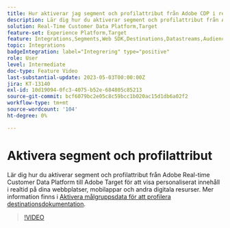```yaml
---
title: Hur aktiverar jag segment och profilattribut från Adobe CDP i realtid till Adobe Target?
description: Lär dig hur du aktiverar segment och profilattribut från Adobe Real-time Customer Data Platform till Adobe Target för att visa personaliserat innehåll i realtid på dina webbplatser, mobilappar och andra digitala resurser.
solution: Real-Time Customer Data Platform,Target
feature-set: Experience Platform,Target
feature: Integrations,Segments,Web SDK,Destinations,Datastreams,Audiences,Experience Targeting
topic: Integrations
badgeIntegration: label="Integrering" type="positive"
role: User
level: Intermediate
doc-type: Feature Video
last-substantial-update: 2023-05-03T00:00:00Z
jira: KT-13140
exl-id: 10d19094-0fc3-4075-b52e-684805c85213
source-git-commit: bcf6079bc2e05c8c59bcc1b020ac15d1db6a02f2
workflow-type: tm+mt
source-wordcount: '104'
ht-degree: 0%

---
```


# Aktivera segment och profilattribut

Lär dig hur du aktiverar segment och profilattribut från Adobe Real-time Customer Data Platform till Adobe Target för att visa personaliserat innehåll i realtid på dina webbplatser, mobilappar och andra digitala resurser. Mer information finns i [Aktivera målgruppsdata för att profilera destinationsdokumentation](https://experienceleague.adobe.com/docs/experience-platform/destinations/ui/activate/activate-profile-request-destinations.html).


>[!VIDEO](https://video.tv.adobe.com/v/3419036/?learn=on)
